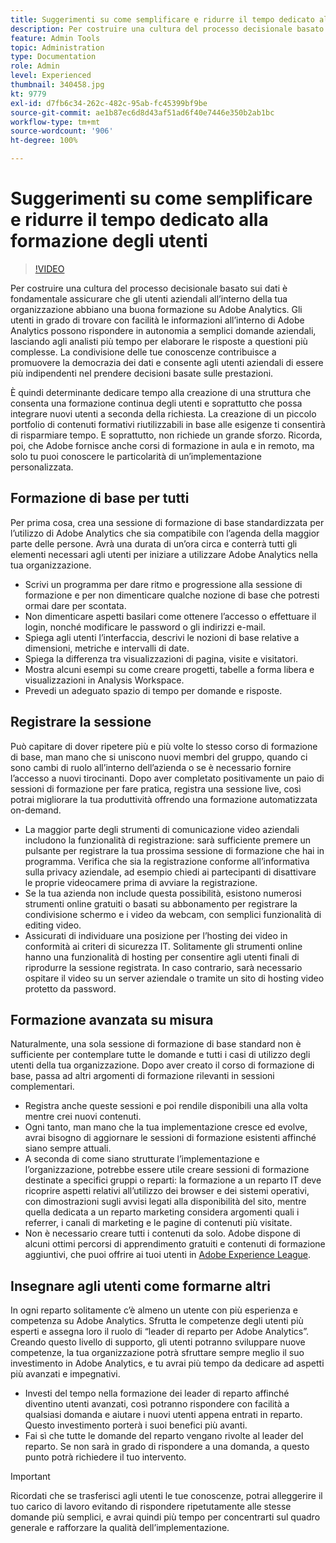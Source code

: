 ```yaml
---
title: Suggerimenti su come semplificare e ridurre il tempo dedicato alla formazione degli utenti
description: Per costruire una cultura del processo decisionale basato sui dati è fondamentale assicurare che gli utenti aziendali all’interno della tua organizzazione abbiano una buona formazione su Adobe Analytics. Gli utenti in grado di trovare con facilità le informazioni all’interno di Adobe Analytics possono rispondere in autonomia a semplici domande aziendali, lasciando agli analisti più tempo per elaborare le risposte a questioni più complesse. La condivisione delle tue conoscenze contribuisce a promuovere la democrazia dei dati e consente agli utenti aziendali di essere più indipendenti nel prendere decisioni basate sulle prestazioni.
feature: Admin Tools
topic: Administration
type: Documentation
role: Admin
level: Experienced
thumbnail: 340458.jpg
kt: 9779
exl-id: d7fb6c34-262c-482c-95ab-fc45399bf9be
source-git-commit: ae1b87ec6d8d43af51ad6f40e7446e350b2ab1bc
workflow-type: tm+mt
source-wordcount: '906'
ht-degree: 100%

---
```


# Suggerimenti su come semplificare e ridurre il tempo dedicato alla formazione degli utenti

>[!VIDEO](https://video.tv.adobe.com/v/341106/?quality=12&learn=on&captions=ita)

Per costruire una cultura del processo decisionale basato sui dati è fondamentale assicurare che gli utenti aziendali all’interno della tua organizzazione abbiano una buona formazione su Adobe Analytics. Gli utenti in grado di trovare con facilità le informazioni all’interno di Adobe Analytics possono rispondere in autonomia a semplici domande aziendali, lasciando agli analisti più tempo per elaborare le risposte a questioni più complesse. La condivisione delle tue conoscenze contribuisce a promuovere la democrazia dei dati e consente agli utenti aziendali di essere più indipendenti nel prendere decisioni basate sulle prestazioni.

È quindi determinante dedicare tempo alla creazione di una struttura che consenta una formazione continua degli utenti e soprattutto che possa integrare nuovi utenti a seconda della richiesta. La creazione di un piccolo portfolio di contenuti formativi riutilizzabili in base alle esigenze ti consentirà di risparmiare tempo. E soprattutto, non richiede un grande sforzo. Ricorda, poi, che Adobe fornisce anche corsi di formazione in aula e in remoto, ma solo tu puoi conoscere le particolarità di un’implementazione personalizzata.


## Formazione di base per tutti

Per prima cosa, crea una sessione di formazione di base standardizzata per l’utilizzo di Adobe Analytics che sia compatibile con l’agenda della maggior parte delle persone. Avrà una durata di un’ora circa e conterrà tutti gli elementi necessari agli utenti per iniziare a utilizzare Adobe Analytics nella tua organizzazione.

* Scrivi un programma per dare ritmo e progressione alla sessione di formazione e per non dimenticare qualche nozione di base che potresti ormai dare per scontata.
* Non dimenticare aspetti basilari come ottenere l’accesso o effettuare il login, nonché modificare le password o gli indirizzi e-mail.
* Spiega agli utenti l’interfaccia, descrivi le nozioni di base relative a dimensioni, metriche e intervalli di date.
* Spiega la differenza tra visualizzazioni di pagina, visite e visitatori.
* Mostra alcuni esempi su come creare progetti, tabelle a forma libera e visualizzazioni in Analysis Workspace.
* Prevedi un adeguato spazio di tempo per domande e risposte.

## Registrare la sessione

Può capitare di dover ripetere più e più volte lo stesso corso di formazione di base, man mano che si uniscono nuovi membri del gruppo, quando ci sono cambi di ruolo all’interno dell’azienda o se è necessario fornire l’accesso a nuovi tirocinanti. Dopo aver completato positivamente un paio di sessioni di formazione per fare pratica, registra una sessione live, così potrai migliorare la tua produttività offrendo una formazione automatizzata on-demand.

* La maggior parte degli strumenti di comunicazione video aziendali includono la funzionalità di registrazione: sarà sufficiente premere un pulsante per registrare la tua prossima sessione di formazione che hai in programma. Verifica che sia la registrazione conforme all’informativa sulla privacy aziendale, ad esempio chiedi ai partecipanti di disattivare le proprie videocamere prima di avviare la registrazione.
* Se la tua azienda non include questa possibilità, esistono numerosi strumenti online gratuiti o basati su abbonamento per registrare la condivisione schermo e i video da webcam, con semplici funzionalità di editing video.
* Assicurati di individuare una posizione per l’hosting dei video in conformità ai criteri di sicurezza IT. Solitamente gli strumenti online hanno una funzionalità di hosting per consentire agli utenti finali di riprodurre la sessione registrata. In caso contrario, sarà necessario ospitare il video su un server aziendale o tramite un sito di hosting video protetto da password.

## Formazione avanzata su misura

Naturalmente, una sola sessione di formazione di base standard non è sufficiente per contemplare tutte le domande e tutti i casi di utilizzo degli utenti della tua organizzazione. Dopo aver creato il corso di formazione di base, passa ad altri argomenti di formazione rilevanti in sessioni complementari.

* Registra anche queste sessioni e poi rendile disponibili una alla volta mentre crei nuovi contenuti.
* Ogni tanto, man mano che la tua implementazione cresce ed evolve, avrai bisogno di aggiornare le sessioni di formazione esistenti affinché siano sempre attuali.
* A seconda di come siano strutturate l’implementazione e l’organizzazione, potrebbe essere utile creare sessioni di formazione destinate a specifici gruppi o reparti: la formazione a un reparto IT deve ricoprire aspetti relativi all’utilizzo dei browser e dei sistemi operativi, con dimostrazioni sugli avvisi legati alla disponibilità del sito, mentre quella dedicata a un reparto marketing considera argomenti quali i referrer, i canali di marketing e le pagine di contenuti più visitate.
* Non è necessario creare tutti i contenuti da solo. Adobe dispone di alcuni ottimi percorsi di apprendimento gratuiti e contenuti di formazione aggiuntivi, che puoi offrire ai tuoi utenti in [Adobe Experience League](https://experienceleague.adobe.com/docs/analytics.html?lang=it).



## Insegnare agli utenti come formarne altri

In ogni reparto solitamente c’è almeno un utente con più esperienza e competenza su Adobe Analytics. Sfrutta le competenze degli utenti più esperti e assegna loro il ruolo di “leader di reparto per Adobe Analytics”. Creando questo livello di supporto, gli utenti potranno sviluppare nuove competenze, la tua organizzazione potrà sfruttare sempre meglio il suo investimento in Adobe Analytics, e tu avrai più tempo da dedicare ad aspetti più avanzati e impegnativi.

* Investi del tempo nella formazione dei leader di reparto affinché diventino utenti avanzati, così potranno rispondere con facilità a qualsiasi domanda e aiutare i nuovi utenti appena entrati in reparto. Questo investimento porterà i suoi benefici più avanti.
* Fai sì che tutte le domande del reparto vengano rivolte al leader del reparto. Se non sarà in grado di rispondere a una domanda, a questo punto potrà richiedere il tuo intervento.

>[!IMPORTANT]
>
>Ricordati che se trasferisci agli utenti le tue conoscenze, potrai alleggerire il tuo carico di lavoro evitando di rispondere ripetutamente alle stesse domande più semplici, e avrai quindi più tempo per concentrarti sul quadro generale e rafforzare la qualità dell’implementazione.
